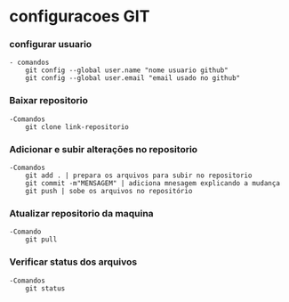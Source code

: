 # configuracoes GIT

### configurar usuario
    - comandos
        git config --global user.name "nome usuario github"
        git config --global user.email "email usado no github"

### Baixar repositorio 
    -Comandos
        git clone link-repositorio

### Adicionar e subir alterações no repositorio
    -Comandos
        git add . | prepara os arquivos para subir no repositorio
        git commit -m"MENSAGEM" | adiciona mnesagem explicando a mudança        
        git push | sobe os arquivos no repositório

### Atualizar repositorio da maquina 
    -Comando 
        git pull

### Verificar status dos arquivos
    -Comandos
        git status



